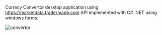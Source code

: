 Currecy Convertor desktop application using https://marketdata.tradermade.com API implemented with C# .NET using windows forms.

![convertor](https://user-images.githubusercontent.com/62330191/107612004-eaa69780-6c4d-11eb-9fd6-1e15f47513e4.PNG)

